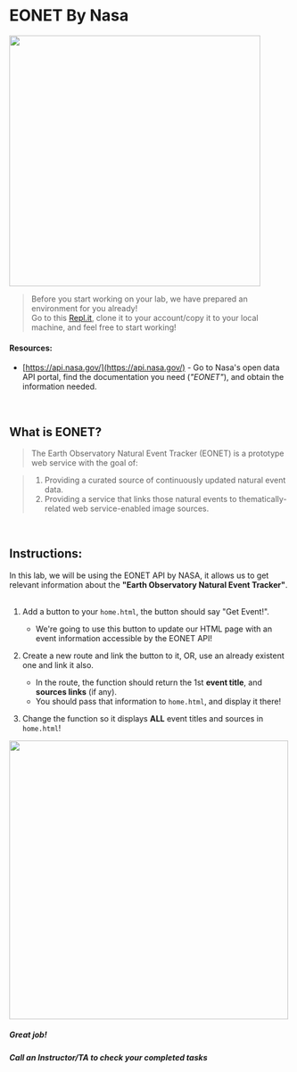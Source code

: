 # EONET By Nasa

<img src="https://api.nasa.gov/EPIC/archive/natural/2019/05/30/png/epic_1b_20190530011359.png?api_key=DEMO_KEY" width="450">


> Before you start working on your lab, we have prepared an environment for you already!   
> Go to this [Repl.it](https://repl.it/@Loai17/API-Labs-Setup), clone it to your account/copy it to your local machine, and feel free to start working!  
  
  
#### Resources:  
- [https://api.nasa.gov/](https://api.nasa.gov/) - Go to Nasa's open data API portal, find the documentation you need (*"EONET"*), and obtain the information needed.  
</br>


## What is EONET?
> The Earth Observatory Natural Event Tracker (EONET) is a prototype web service with the goal of:  
  
> 1. Providing a curated source of continuously updated natural event data.  
> 2. Providing a service that links those natural events to thematically-related web service-enabled image sources.

</br>  
  
## Instructions:
In this lab, we will be using the EONET API by NASA, it allows us to get relevant information about the **"Earth Observatory Natural Event Tracker"**.  
</br>
1. Add a button to your `home.html`, the button should say "Get Event!".
    - We're going to use this button to update our HTML page with an event information accessible by the EONET API!

2. Create a new route and link the button to it, OR, use an already existent one and link it also.
    - In the route, the function should return the 1st **event title**, and **sources links** (if any).
    - You should pass that information to `home.html`, and display it there!
    
3. Change the function so it displays **ALL** event titles and sources in `home.html`!

<img src="https://i1.wp.com/www.gis-blog.com/wp-content/uploads/2015/03/ITALYS-BOOT-12-13-14.png?resize=800%2C405&ssl=1" width="500">  
    

##### Great job!
##### Call an Instructor/TA to check your completed tasks
 

